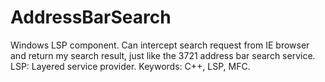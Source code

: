 # AddressBarSearch
Windows LSP component. Can intercept search request from IE browser and return my search result, just like the 3721 address bar search service.
LSP: Layered service provider.
Keywords: C++, LSP, MFC.

